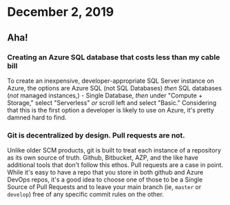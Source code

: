 # December 2, 2019

## Aha!

### Creating an Azure SQL database that costs less than my cable bill
To create an inexpensive, developer-appropriate SQL Server instance on Azure, the options are Azure SQL (not SQL Databases) _then_ SQL databases (_not_ managed instances,) - Single Database, _then_ under "Compute + Storage," select "Serverless" _or_ scroll left and select "Basic." Considering that this is the first option a developer is likely to use on Azure, it's pretty damned hard to find.

### Git is decentralized by design. Pull requests are not.
Unlike older SCM products, git is built to treat each instance of a repository as its own source of truth. Github, Bitbucket, AZP, and the like have additional tools that don't follow this ethos. Pull requests are a case in point. While it's easy to have a repo that you store in both github and Azure DevOps repos, it's a good idea to choose one of those to be a Single Source of Pull Requests and to leave your main branch (ie, ```master``` or ```develop```) free of any specific commit rules on the other.
